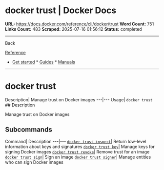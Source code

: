 # docker trust | Docker Docs

**URL:** https://docs.docker.com/reference/cli/docker/trust
**Word Count:** 751
**Links Count:** 483
**Scraped:** 2025-07-16 01:56:12
**Status:** completed

---

Back

[Reference](https://docs.docker.com/reference/)

  * [Get started](https://docs.docker.com/get-started/)   * [Guides](https://docs.docker.com/guides/)   * [Manuals](https://docs.docker.com/manuals/)

* * *

# docker trust

Description| Manage trust on Docker images   ---|---   Usage| `docker trust`      ## Description

Manage trust on Docker images

## Subcommands

Command| Description   ---|---   [`docker trust inspect`](https://docs.docker.com/reference/cli/docker/trust/inspect/)| Return low-level information about keys and signatures   [`docker trust key`](https://docs.docker.com/reference/cli/docker/trust/key/)| Manage keys for signing Docker images   [`docker trust revoke`](https://docs.docker.com/reference/cli/docker/trust/revoke/)| Remove trust for an image   [`docker trust sign`](https://docs.docker.com/reference/cli/docker/trust/sign/)| Sign an image   [`docker trust signer`](https://docs.docker.com/reference/cli/docker/trust/signer/)| Manage entities who can sign Docker images